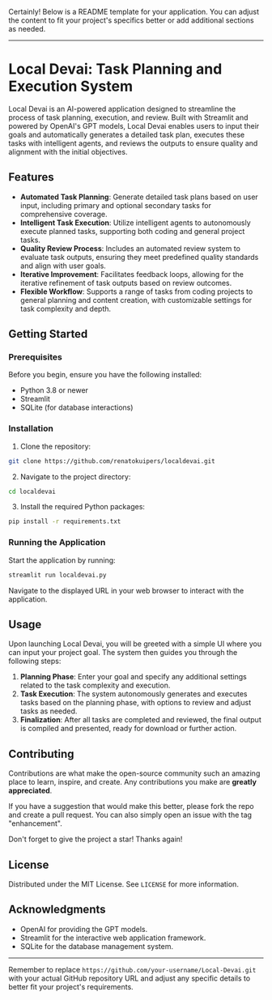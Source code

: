 Certainly! Below is a README template for your application. You can adjust the content to fit your project's specifics better or add additional sections as needed.

---

# Local Devai: Task Planning and Execution System

Local Devai is an AI-powered application designed to streamline the process of task planning, execution, and review. Built with Streamlit and powered by OpenAI's GPT models, Local Devai enables users to input their goals and automatically generates a detailed task plan, executes these tasks with intelligent agents, and reviews the outputs to ensure quality and alignment with the initial objectives.

## Features

- **Automated Task Planning**: Generate detailed task plans based on user input, including primary and optional secondary tasks for comprehensive coverage.
- **Intelligent Task Execution**: Utilize intelligent agents to autonomously execute planned tasks, supporting both coding and general project tasks.
- **Quality Review Process**: Includes an automated review system to evaluate task outputs, ensuring they meet predefined quality standards and align with user goals.
- **Iterative Improvement**: Facilitates feedback loops, allowing for the iterative refinement of task outputs based on review outcomes.
- **Flexible Workflow**: Supports a range of tasks from coding projects to general planning and content creation, with customizable settings for task complexity and depth.

## Getting Started

### Prerequisites

Before you begin, ensure you have the following installed:
- Python 3.8 or newer
- Streamlit
- SQLite (for database interactions)

### Installation

1. Clone the repository:
```bash
git clone https://github.com/renatokuipers/localdevai.git
```

2. Navigate to the project directory:
```bash
cd localdevai
```

3. Install the required Python packages:
```bash
pip install -r requirements.txt
```

### Running the Application

Start the application by running:
```bash
streamlit run localdevai.py
```
Navigate to the displayed URL in your web browser to interact with the application.

## Usage

Upon launching Local Devai, you will be greeted with a simple UI where you can input your project goal. The system then guides you through the following steps:

1. **Planning Phase**: Enter your goal and specify any additional settings related to the task complexity and execution.
2. **Task Execution**: The system autonomously generates and executes tasks based on the planning phase, with options to review and adjust tasks as needed.
3. **Finalization**: After all tasks are completed and reviewed, the final output is compiled and presented, ready for download or further action.

## Contributing

Contributions are what make the open-source community such an amazing place to learn, inspire, and create. Any contributions you make are **greatly appreciated**.

If you have a suggestion that would make this better, please fork the repo and create a pull request. You can also simply open an issue with the tag "enhancement".

Don't forget to give the project a star! Thanks again!

## License

Distributed under the MIT License. See `LICENSE` for more information.

## Acknowledgments

- OpenAI for providing the GPT models.
- Streamlit for the interactive web application framework.
- SQLite for the database management system.

---

Remember to replace `https://github.com/your-username/Local-Devai.git` with your actual GitHub repository URL and adjust any specific details to better fit your project's requirements.
